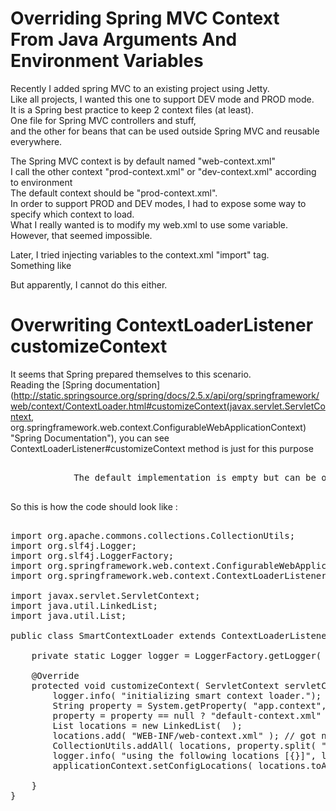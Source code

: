 <div class="mograblog" dir="ltr" style="text-align: left;" trbidi="on">

# Overriding Spring MVC Context From Java Arguments And Environment Variables

<div>

Recently I added spring MVC to an existing project using Jetty.  
Like all projects, I wanted this one to support DEV mode and PROD mode.  
It is a Spring best practice to keep 2 context files (at least).  
One file for Spring MVC controllers and stuff,  
and the other for beans that can be used outside Spring MVC and reusable everywhere.  

The Spring MVC context is by default named "web-context.xml"  
I call the other context "prod-context.xml" or "dev-context.xml" according to environment  
The default context should be "prod-context.xml".  
In order to support PROD and DEV modes, I had to expose some way to specify which context to load.  
What I really wanted is to modify my web.xml to use some variable.  
However, that seemed impossible.  

Later, I tried injecting variables to the context.xml "import" tag.  
Something like

But apparently, I cannot do this either.

# Overwriting ContextLoaderListener customizeContext

It seems that Spring prepared themselves to this scenario.  
Reading the [Spring documentation](http://static.springsource.org/spring/docs/2.5.x/api/org/springframework/web/context/ContextLoader.html#customizeContext(javax.servlet.ServletContext, org.springframework.web.context.ConfigurableWebApplicationContext) "Spring Documentation"), you can see ContextLoaderListener#customizeContext method is just for this purpose  

<pre>  
            The default implementation is empty but can be overridden in subclasses to customize the application context.  
        </pre>

So this is how the code should look like :

<pre class="prettyprint">  
import org.apache.commons.collections.CollectionUtils;  
import org.slf4j.Logger;  
import org.slf4j.LoggerFactory;  
import org.springframework.web.context.ConfigurableWebApplicationContext;  
import org.springframework.web.context.ContextLoaderListener;  

import javax.servlet.ServletContext;  
import java.util.LinkedList;  
import java.util.List;  

public class SmartContextLoader extends ContextLoaderListener {  

    private static Logger logger = LoggerFactory.getLogger( SmartContextLoader.class );  

    @Override  
    protected void customizeContext( ServletContext servletContext, ConfigurableWebApplicationContext applicationContext ) {  
        logger.info( "initializing smart context loader.");  
        String property = System.getProperty( "app.context", System.getenv( "app.context" ) ); // default to cloudify  
        property = property == null ? "default-context.xml" : property;  
        List <string>locations = new LinkedList<string>(  );  
        locations.add( "WEB-INF/web-context.xml" ); // got no idea why... but I need this!  
        CollectionUtils.addAll( locations, property.split( ";" ) ); //allow multiples  
        logger.info( "using the following locations [{}]", locations );  
        applicationContext.setConfigLocations( locations.toArray( new String[CollectionUtils.size( locations )] ) );  

    }  
}   
</string></string></pre>

</div>

</div>
